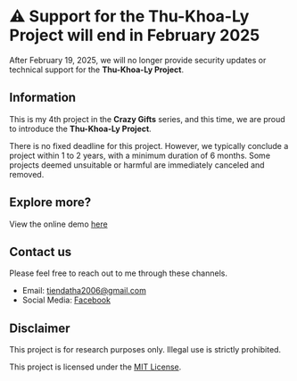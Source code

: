 # ⚠️ Support for the Thu-Khoa-Ly Project will end in February 2025

After February 19, 2025, we will no longer provide security updates or technical support for the **Thu-Khoa-Ly Project**.

## Information
This is my 4th project in the **Crazy Gifts** series, and this time, we are proud to introduce the **Thu-Khoa-Ly Project**.

There is no fixed deadline for this project. However, we typically conclude a project within 1 to 2 years, with a minimum duration of 6 months. Some projects deemed unsuitable or harmful are immediately canceled and removed.

## Explore more?
View the online demo [here](https://datit-026.github.io/thu-khoa-ly/)

## Contact us
Please feel free to reach out to me through these channels.

- Email: tiendatha2006@gmail.com
- Social Media: [Facebook](https://www.facebook.com/datit.dev/)

## Disclaimer
This project is for research purposes only. Illegal use is strictly prohibited.

This project is licensed under the [MIT License](LICENSE).